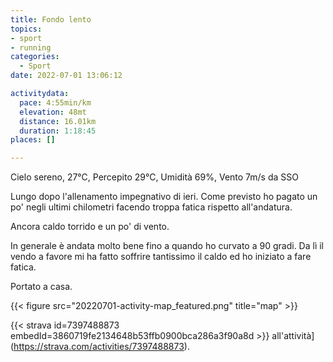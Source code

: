 ```yaml
---
title: Fondo lento
topics:
- sport
- running
categories: 
  - Sport
date: 2022-07-01 13:06:12

activitydata:
  pace: 4:55min/km
  elevation: 48mt
  distance: 16.01km
  duration: 1:18:45
places: []

---
```

Cielo sereno, 27°C, Percepito 29°C, Umidità 69%, Vento 7m/s da SSO

<!--more-->

Lungo dopo l'allenamento impegnativo di ieri. Come previsto ho pagato un po' negli ultimi chilometri facendo troppa fatica rispetto all'andatura.

Ancora caldo torrido e un po' di vento.

In generale è andata molto bene fino a quando ho curvato a 90 gradi. Da lì il vendo a favore mi ha fatto soffrire tantissimo il caldo ed ho iniziato a fare fatica.

Portato a casa.


{{<  figure src="20220701-activity-map_featured.png" title="map" >}}


{{< strava id=7397488873 embedId=3860719fe2134648b53ffb0900bca286a3f90a8d >}} all'attività](https://strava.com/activities/7397488873).
